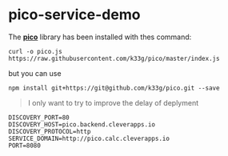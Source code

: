 # pico-service-demo

The [**pico**](https://github.com/k33g/pico) library has been installed with thes command:

```shell
curl -o pico.js https://raw.githubusercontent.com/k33g/pico/master/index.js
```
but you can use 
```shell
npm install git+https://git@github.com/k33g/pico.git --save
```

> I only want to try to improve the delay of deplyment


```
DISCOVERY_PORT=80
DISCOVERY_HOST=pico.backend.cleverapps.io
DISCOVERY_PROTOCOL=http
SERVICE_DOMAIN=http://pico.calc.cleverapps.io
PORT=8080
```